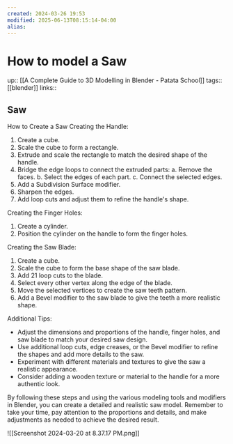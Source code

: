 ```yaml
---
created: 2024-03-26 19:53
modified: 2025-06-13T08:15:14-04:00
alias:
---
```

# How to model a Saw
up::  [[A Complete Guide to 3D Modelling in Blender - Patata School]]
tags:: [[blender]]
links::
## Saw

How to Create a Saw
Creating the Handle:
1. Create a cube.
2. Scale the cube to form a rectangle.
3. Extrude and scale the rectangle to match the desired shape of the handle.
4. Bridge the edge loops to connect the extruded parts:
   a. Remove the faces.
   b. Select the edges of each part.
   c. Connect the selected edges.
5. Add a Subdivision Surface modifier.
6. Sharpen the edges.
7. Add loop cuts and adjust them to refine the handle's shape.

Creating the Finger Holes:
1. Create a cylinder.
2. Position the cylinder on the handle to form the finger holes.

Creating the Saw Blade:
1. Create a cube.
2. Scale the cube to form the base shape of the saw blade.
3. Add 21 loop cuts to the blade.
4. Select every other vertex along the edge of the blade.
5. Move the selected vertices to create the saw teeth pattern.
6. Add a Bevel modifier to the saw blade to give the teeth a more realistic shape.

Additional Tips:
- Adjust the dimensions and proportions of the handle, finger holes, and saw blade to match your desired saw design.
- Use additional loop cuts, edge creases, or the Bevel modifier to refine the shapes and add more details to the saw.
- Experiment with different materials and textures to give the saw a realistic appearance.
- Consider adding a wooden texture or material to the handle for a more authentic look.

By following these steps and using the various modeling tools and modifiers in Blender, you can create a detailed and realistic saw model. Remember to take your time, pay attention to the proportions and details, and make adjustments as needed to achieve the desired result.

![[Screenshot 2024-03-20 at 8.37.17 PM.png]]
